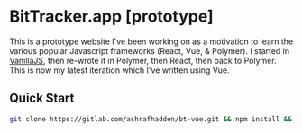 # BitTracker.app [prototype]

This is a prototype website I've been working on as a motivation to learn the various popular Javascript frameworks (React, Vue, & Polymer). I started in [VanillaJS](http://vanilla-js.com/), then re-wrote it in Polymer, then React, then back to Polymer. This is now my latest iteration which I've written using Vue.

## Quick Start
```bash
git clone https://gitlab.com/ashrafhadden/bt-vue.git && npm install && npm run start
```